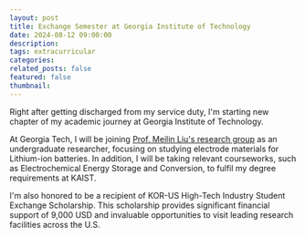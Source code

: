 ```yaml
---
layout: post
title: Exchange Semester at Georgia Institute of Technology
date: 2024-08-12 09:00:00
description:
tags: extracurricular
categories:
related_posts: false
featured: false
thumbnail:
---
```


Right after getting discharged from my service duty, I'm starting new chapter of my academic journey at Georgia Institute of Technology.

At Georgia Tech, I will be joining [Prof. Meilin Liu's research group](https://fcbt.mse.gatech.edu) as an undergraduate researcher, focusing on studying electrode materials for Lithium-ion batteries. In addition, I will be taking relevant courseworks, such as Electrochemical Energy Storage and Conversion, to fulfil my degree requirements at KAIST.

I'm also honored to be a recipient of KOR-US High-Tech Industry Student Exchange Scholarship. This scholarship provides significant financial support of 9,000 USD and invaluable opportunities to visit leading research facilities across the U.S.